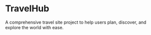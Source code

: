 # TravelHub

A comprehensive travel site project to help users plan, discover, and explore the world with ease.
